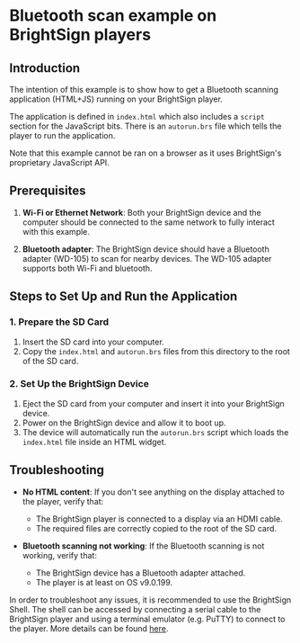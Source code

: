 # Bluetooth scan example on BrightSign players

## Introduction

The intention of this example is to show how to get a Bluetooth scanning application (HTML+JS) running on your BrightSign player.

The application is defined in `index.html` which also includes a `script` section for the JavaScript bits. There is an `autorun.brs` file which tells the player to run the application.

Note that this example cannot be ran on a browser as it uses BrightSign's proprietary JavaScript API.

## Prerequisites

1. **Wi-Fi or Ethernet Network**: Both your BrightSign device and the computer should be connected to the same network to fully interact with this example.

2. **Bluetooth adapter**: The BrightSign device should have a Bluetooth adapter (WD-105) to scan for nearby devices. The WD-105 adapter supports both Wi-Fi and bluetooth.

## Steps to Set Up and Run the Application

### 1. Prepare the SD Card

1. Insert the SD card into your computer.
2. Copy the `index.html` and `autorun.brs` files from this directory to the root of the SD card.

### 2. Set Up the BrightSign Device

1. Eject the SD card from your computer and insert it into your BrightSign device.
2. Power on the BrightSign device and allow it to boot up.
3. The device will automatically run the `autorun.brs` script which loads the `index.html` file inside an HTML widget.

## Troubleshooting

- **No HTML content**: If you don't see anything on the display attached to the player, verify that:
  - The BrightSign player is connected to a display via an HDMI cable.
  - The required files are correctly copied to the root of the SD card.

- **Bluetooth scanning not working**: If the Bluetooth scanning is not working, verify that:
  - The BrightSign device has a Bluetooth adapter attached.
  - The player is at least on OS v9.0.199.

In order to troubleshoot any issues, it is recommended to use the BrightSign Shell. The shell can be accessed by connecting a serial cable to the BrightSign player and using a terminal emulator (e.g. PuTTY) to connect to the player. More details can be found [here](https://docs.brightsign.biz/space/DOC/1988100153/BrightSign+Shell).